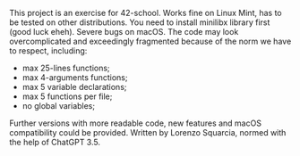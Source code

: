 This project is an exercise for 42-school.
Works fine on Linux Mint, has to be tested on other distributions.
You need to install minilibx library first (good luck eheh).
Severe bugs on macOS.
The code may look overcomplicated and exceedingly fragmented because of the norm we have to respect, including:
- max 25-lines functions;
- max 4-arguments functions;
- max 5 variable declarations;
- max 5 functions per file;
- no global variables;

Further versions with more readable code, new features and macOS compatibility could be provided.
Written by Lorenzo Squarcia, normed with the help of ChatGPT 3.5.

